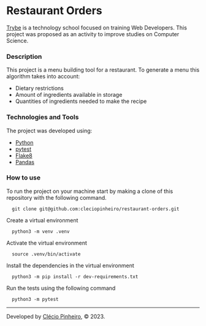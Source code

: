 # Restaurant Orders


[Trybe](https://www.betrybe.com/) is a technology school focused on training Web Developers. This project was proposed as an activity to improve studies on Computer Science.

### Description

This project is a menu building tool for a restaurant. To generate a menu this algorithm takes into account:
- Dietary restrictions
- Amount of ingredients available in storage
- Quantities of ingredients needed to make the recipe

### Technologies and Tools

The project was developed using:
- [Python](https://www.python.org/)
- [pytest](https://docs.pytest.org/en/7.2.x/)
- [Flake8](https://flake8.pycqa.org/en/latest/)
- [Pandas](https://pandas.pydata.org/)

### How to use

To run the project on your machine start by making a clone of this repository with the following command.

      git clone git@github.com:cleciopinheiro/restaurant-orders.git
  
Create a virtual environment

      python3 -m venv .venv
    
Activate the virtual environment

      source .venv/bin/activate
    
Install the dependencies in the virtual environment

      python3 -m pip install -r dev-requirements.txt
      
Run the tests using the following command

      python3 -m pytest

---

Developed by [Clécio Pinheiro](https://www.linkedin.com/in/cleciopinheirodev/), © 2023.
